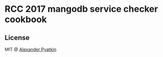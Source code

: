 # RCC 2017 mangodb service checker cookbook

## License
MIT @ [Alexander Pyatkin](https://github.com/aspyatkin)
